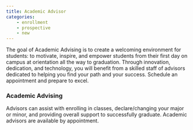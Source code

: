 ```yaml
---
title: Academic Advisor
categories:
    - enrollment
    - prospective
    - new
---
```

The goal of Academic Advising is to create a welcoming environment for students:
            to motivate, inspire, and empower students from their first day on campus at orientation all the way to
            graduation. Through innovation, dedication, and technology, you will benefit from a skilled staff of
            advisors dedicated to helping you find your path and your success. Schedule an appointment and prepare to
            excel.

<h3>Academic Advising</h3>

Advisors can assist with enrolling in classes, declare/changing your major or minor, and providing overall support to successfully graduate. Academic advisors are available by appointment.